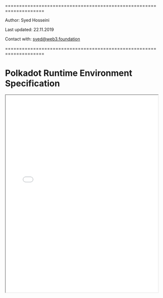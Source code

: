 ====================================================================

Author: Syed Hosseini

Last updated: 22.11.2019

Contact with: syed@web3.foundation

====================================================================
# Polkadot Runtime Environment Specification

<iframe src="../_static/pdfview/viewer.html?file=../pdf/polkadot_re_spec.pdf" width="100%" height="650em"></iframe>
